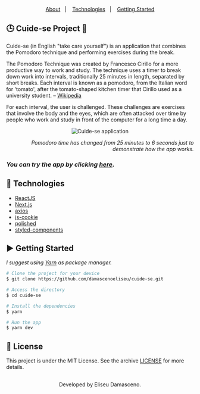 <p align="center">
  <a href="#clock3-cuide-se-project-muscle">About</a>&nbsp;&nbsp;&nbsp;|&nbsp;&nbsp;&nbsp;
  <a href="#rocket-technologies">Technologies</a>&nbsp;&nbsp;&nbsp;|&nbsp;&nbsp;&nbsp;
  <a href="#arrow_forward-getting-started">Getting Started</a>
</p>

## :clock3: Cuide-se Project :muscle:
Cuide-se (in English "take care yourself") is an application that combines the Pomodoro technique and performing exercises during the break.

The Pomodoro Technique was created by Francesco Cirillo for a more productive way to work and study. The technique uses a timer to break down work into intervals, traditionally 25 minutes in length, separated by short breaks. Each interval is known as a pomodoro, from the Italian word for 'tomato', after the tomato-shaped kitchen timer that Cirillo used as a university student. – [Wikipedia]( https://en.wikipedia.org/wiki/Pomodoro_Technique) 

For each interval, the user is challenged. These challenges are exercises that involve the body and the eyes, which are often attacked over time by people who work and study in front of the computer for a long time a day.

<p align="center">
  <img alt="Cuide-se application" src="https://github.com/damascenoeliseu/moveit_NLW4/blob/master/.github/cuideseV1.gif"/>
</p>

<p align="right"><i>Pomodoro time has changed from 25 minutes to 6 seconds just to demonstrate how the app works.</i></p>

### **_You can try the app by clicking [here](https://cuidese.vercel.app/)._**


## :rocket: Technologies
- [ReactJS](https://reactjs.org)
- [Next.js](https://nextjs.org/)
- [axios](https://github.com/axios/axios)
- [js-cookie](https://github.com/js-cookie/js-cookie)
- [polished](https://polished.js.org/)
- [styled-components](https://styled-components.com/)


## :arrow_forward: Getting Started
*I suggest using [Yarn](https://yarnpkg.com/getting-started/install) as package manager.*

```bash
# Clone the project for your device
$ git clone https://github.com/damascenoeliseu/cuide-se.git

# Access the directory
$ cd cuide-se

# Install the dependencies
$ yarn

# Run the app
$ yarn dev
```

## :memo: License
This project is under the MIT License. See the archive [LICENSE](LICENSE) for more details.

##
<p align="center">Developed by Eliseu Damasceno.</p>
